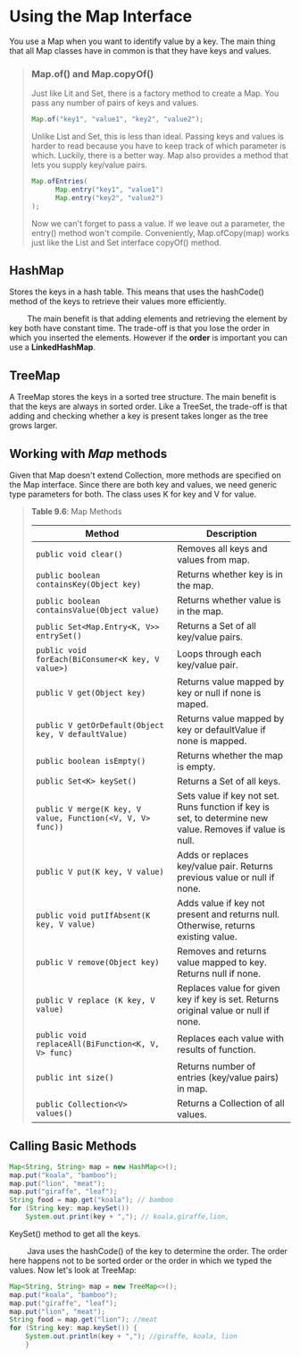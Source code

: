 # Using the Map Interface
You use a Map when you want to identify value by a key. The main thing that all Map classes have in 
common is that they have keys and values.

> ### **Map.of() and Map.copyOf()**
> Just like Lit and Set, there is a factory method to create a Map. You pass any number of
pairs of keys and values.
>  ```java
> Map.of("key1", "value1", "key2", "value2");
> ```
> Unlike List and Set, this is less than ideal. Passing keys and values is harder to read 
because you have to keep track of which parameter is which. Luckily, there is a better way.
Map also provides a method that lets you supply key/value pairs.
> ```java
> Map.ofEntries(
>       Map.entry("key1", "value1")
>       Map.entry("key2", "value2")
> );
> ```
> Now we can't forget to pass a value. If we leave out a parameter, the entry() method won't compile. 
Conveniently, Map.ofCopy(map) works just like the List and Set interface copyOf() method.

## HashMap
Stores the keys in a hash table. This means that uses the hashCode() method of the keys to retrieve their 
values more efficiently.

&emsp;&emsp;
The main benefit is that adding elements and retrieving the element by key both have constant time. The trade-off 
is that you lose the order in which you inserted the elements. However if the __order__ is important you can use a 
__LinkedHashMap__.

## TreeMap
A TreeMap stores the keys in a sorted tree structure. The main benefit is that the keys are always in sorted order. Like a 
TreeSet, the trade-off is that adding and checking whether a key is present takes longer as the tree grows larger.

## Working with *Map* methods
Given that Map doesn't extend Collection, more methods are specified on the Map interface. Since there are both key 
and values, we need generic type parameters for both. The class uses K for key and V for value.

> **Table 9.6**: Map Methods
>
> | Method                                                  |Description|
> |---------------------------------------------------------|-----------|
> | `public void clear()`                                   |Removes all keys and values from map.|
> | `public boolean containsKey(Object key)`                |Returns whether key is in the map.|
> | `public boolean containsValue(Object value)`            |Returns whether value is in the map.|
> | `public Set<Map.Entry<K, V>> entrySet()`                |Returns a Set of all key/value pairs.|
> | `public void forEach(BiConsumer<K key, V value>)`       |Loops through each key/value pair.|
> | `public V get(Object key)`                              |Returns value mapped by key or null if none is maped.|
> | `public V getOrDefault(Object key, V defaultValue)`     |Returns value mapped by key or defaultValue if none is mapped.|
> | `public boolean isEmpty()`                              |Returns whether the map is empty.|
> | `public Set<K> keySet()`                                |Returns a Set of all keys.|
> | `public V merge(K key, V value, Function(<V, V, V> func))` |Sets value if key not set. Runs function if key is set, to determine new value. Removes if value is null.|
> | `public V put(K key, V value)`                          |Adds or replaces key/value pair. Returns previous value or null if none.|
> |`public void putIfAbsent(K key, V value)`                |Adds value if key not present and returns null. Otherwise, returns existing value.|
> |`public V remove(Object key)`                            |Removes and returns value mapped to key. Returns null if none.|
> |`public V replace (K key, V value)`                      |Replaces value for given key if key is set. Returns original value or null if none.|
> |`public void replaceAll(BiFunction<K, V, V> func)`       |Replaces each value with results of function.|
> |`public int size()`                                      |Returns number of entries (key/value pairs) in map.|
> |`public Collection<V> values()`                          |Returns a Collection of all values.|

## Calling Basic Methods

```java
Map<String, String> map = new HashMap<>();
map.put("koala", "bamboo");
map.put("lion", "meat");
map.put("giraffe", "leaf");
String food = map.get("koala"); // bamboo
for (String key: map.keySet())
    System.out.print(key + ","); // koala,giraffe,lion,
```
KeySet() method to get all the keys. <br />

&emsp;&emsp;
Java uses the hashCode() of the key to determine the order. The order here happens not to be sorted 
order or the order in which we typed the values. Now let's look at TreeMap:

```java
Map<String, String> map = new TreeMap<>();
map.put("koala", "bamboo");
map.put("giraffe", "leaf");
map.put("lion", "meat");
String food = map.get("lion"); //meat
for (String key: map.keySet()) {
    System.out.println(key + ","); //giraffe, koala, lion
    }
```
